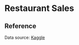 # Restaurant Sales

## Reference
Data source: <a href="https://www.kaggle.com/adityaa9z/restaurant-sales">Kaggle</a>